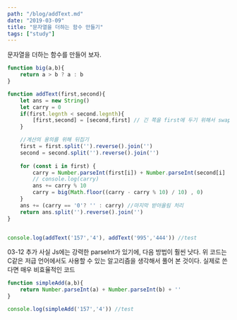 ```yaml
---
path: "/blog/addText.md"
date: "2019-03-09"
title: "문자열을 더하는 함수 만들기"
tags: ["study"]
---
```


문자열을 더하는 함수를 만들어 보자.

```js
function big(a,b){
    return a > b ? a : b 
}

function addText(first,second){
    let ans = new String()
    let carry = 0
    if(first.legnth < second.legnth){
        [first,second] = [second,first] // 긴 쪽을 first에 두기 위해서 swap
    }

    //계산의 용의를 위해 뒤집기
    first = first.split('').reverse().join('')
    second = second.split('').reverse().join('')
    
    for (const i in first) {
        carry = Number.parseInt(first[i]) + Number.parseInt(second[i] || 0) + carry // Pad를 써도 될듯
        // console.log(carry)
        ans += carry % 10
        carry = big(Math.floor((carry - carry % 10) / 10) , 0)
    }
    ans += (carry == '0'? '' : carry) //마지막 받아올림 처리
    return ans.split('').reverse().join('')
}


console.log(addText('157','4'), addText('995','444')) //test
```

03-12 추가
사실 Js에는 강력한 parseInt가 있기에, 다음 방법이 훨씬 낫다.
위 코드는 C같은 저급 언어에서도 사용할 수 있는 알고리즘을 생각해서 풀어 본 것이다. 실제로 쓴다면 매우 비효율적인 코드

```js
function simpleAdd(a,b){
    return Number.parseInt(a) + Number.parseInt(b) + ''
}

console.log(simpleAdd('157','4')) //test
```